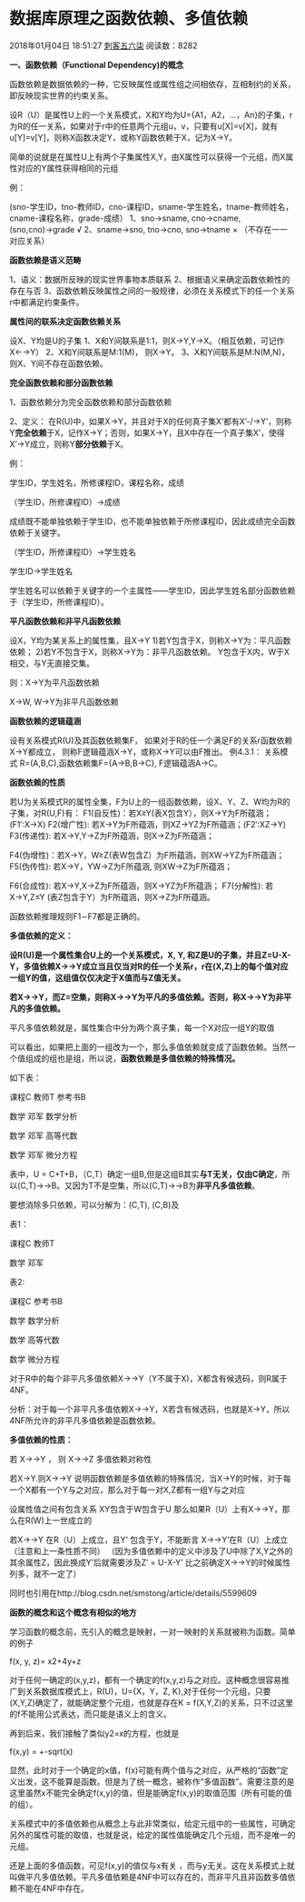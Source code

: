 # 数据库原理之函数依赖、多值依赖

2018年01月04日 18:51:27 [刺客五六柒](https://me.csdn.net/qq_39521554) 阅读数：8282





**一、函数依赖（Functional Dependency)的概念**

函数依赖是数据依赖的一种，它反映属性或属性组之间相依存，互相制约的关系，即反映现实世界的约束关系。

设R（U）是属性U上的一个关系模式，X和Y均为U={A1，A2，…，An}的子集，r为R的任一关系，如果对于r中的任意两个元组u，v，只要有u[X]=v[X]，就有u[Y]=v[Y]，则称X函数决定Y，或称Y函数依赖于X，记为X→Y。

简单的说就是在属性U上有两个子集属性X,Y，由X属性可以获得一个元组，而X属性对应的Y属性获得相同的元组

例：

(sno-学生ID，tno-教师ID，cno-课程ID，sname-学生姓名，tname-教师姓名，cname-课程名称，grade-成绩）
1、sno→sname, cno→cname,(sno,cno)→grade √
2、sname→sno, tno→cno, sno→tname × （不存在一一对应关系）

 

**函数依赖是语义范畴** 

1、语义：数据所反映的现实世界事物本质联系
2、根据语义来确定函数依赖性的存在与否
3、函数依赖反映属性之间的一般规律，必须在关系模式下的任一个关系r中都满足约束条件。

 

**属性间的联系决定函数依赖关系** 

设X、Y均是U的子集
1、X和Y间联系是1:1，则X→Y,Y→X。（相互依赖，可记作X←→Y）
2、X和Y间联系是M:1(M)， 则X→Y。
3、X和Y间联系是M:N(M,N)，则X、Y间不存在函数依赖。

 

**完全函数依赖和部分函数依赖** 

1、函数依赖分为完全函数依赖和部分函数依赖

2、定义：
在R(U)中，如果X→Y，并且对于X的任何真子集X’都有X’-/->Y’，则称Y**完全依赖**于X，记作X→Y；否则，如果X→Y，且X中存在一个真子集X’，使得X’→Y成立，则称Y**部分依赖**于X。

例：

学生ID，学生姓名，所修课程ID，课程名称，成绩

（学生ID，所修课程ID）→成绩

成绩既不能单独依赖于学生ID，也不能单独依赖于所修课程ID，因此成绩完全函数依赖于关键字。

（学生ID，所修课程ID）→学生姓名

学生ID→学生姓名

学生姓名可以依赖于关键字的一个主属性——学生ID，因此学生姓名部分函数依赖于（学生ID，所修课程ID）。

**平凡函数依赖和非平凡函数依赖** 

设X，Y均为某关系上的属性集，且X→Y
1)若Y包含于X，则称X→Y为：平凡函数依赖；
2)若Y不包含于X，则称X→Y为：非平凡函数依赖。
Y包含于X内，W于X相交，与Y无直接交集。

则：X→Y为平凡函数依赖

X→W, W→Y为非平凡函数依赖

 **函数依赖的逻辑蕴涵**

设有关系模式R(U)及其函数依赖集F， 如果对于R的任一个满足F的关系r函数依赖X→Y都成立，
则称F逻辑蕴涵X→Y，或称X→Y可以由F推出。
例4.3.1：
关系模式 R=(A,B,C),函数依赖集F={A→B,B→C}, F逻辑蕴涵A→C。

**函数依赖的性质**

若U为关系模式R的属性全集，F为U上的一组函数依赖，设X、Y、Z、W均为R的子集，对R(U,F)有：
F1(自反性)：若X≥Y(表X包含Y），则X→Y为F所蕴涵；(F1′:X→X)
F2(增广性): 若X→Y为F所蕴涵，则XZ→YZ为F所蕴涵；(F2′:XZ→Y)
F3(传递性): 若X→Y,Y→Z为F所蕴涵，则X→Z为F所蕴涵；

F4(伪增性)：若X→Y，W≥Z(表W包含Z）为F所蕴涵，则XW→YZ为F所蕴涵；
F5(伪传性): 若X→Y，YW→Z为F所蕴涵, 则XW→Z为F所蕴涵；

F6(合成性): 若X→Y,X→Z为F所蕴涵，则X→YZ为F所蕴涵；
F7(分解性): 若X→Y,Z≤Y (表Z包含于Y）为F所蕴涵，则X→Z为F所蕴涵。

函数依赖推理规则F1∽F7都是正确的。

 

**多值依赖的定义：**

   **设R(U)是一个属性集合U上的一个关系模式，X, Y, 和Z是U的子集，并且Z=U-X-Y，多值依赖X->->Y成立当且仅当对R的任一个关系r，r在(X,Z)上的每个值对应一组Y的值，这组值仅仅决定于X值而与Z值无关。**

​      **若X->->Y，而Z=空集，则称X->->Y为平凡的多值依赖。否则，称X->->Y为非平凡的多值依赖。**

平凡多值依赖就是，属性集合中分为两个真子集，每一个X对应一组Y的取值

可以看出，如果把上面的一组改为一个，那么多值依赖就变成了函数依赖。当然一个值组成的组也是组，所以说，**函数依赖是多值依赖的特殊情况。**

如下表：

课程C                                   教师T                              参考书B

数学                                      邓军                                数学分析

数学                                      邓军                                高等代数

数学                                      邓军                                微分方程

 

表中，U = C+T+B，（C,T）确定一组B,但是这组B其实**与T无关，仅由C确定**，所以(C,T)->->B。又因为T不是空集，所以(C,T)->->B为**非平凡多值依赖**。

要想消除多只依赖，可以分解为：(C,T), (C,B)及

表1：

课程C                  教师T

数学                     邓军

 

表2:

 

课程C                    参考书B

数学                      数学分析

数学                      高等代数

数学                      微分方程

 

对于R中的每个非平凡多值依赖X->->Y（Y不属于X)，X都含有候选码，则R属于4NF。

分析：对于每一个非平凡多值依赖X->->Y，X若含有候选码，也就是X->Y，所以4NF所允许的非平凡多值依赖是函数依赖。

**多值依赖的性质：**

若 X->->Y ， 则 X->->Z  多值依赖对称性

若X->Y.则X->->Y   说明函数依赖是多值依赖的特殊情况，当X->Y的时候，对于每一个X都有一个Y与之对应，那么对于每一对X,Z都有一组Y与之对应

设属性值之间有包含关系 XY包含于W包含于U 那么如果R（U）上有X->->Y，那么在R(W)上一世成立的

若X->->Y 在R（U）上成立，且Y’ 包含于Y，不能断言 X->->Y’在R（U）上成立（注意和上一条性质不同） （因为多值依赖中的定义中涉及了U中除了X,Y之外的其余属性Z，因此换成Y’后就需要涉及Z’ = U-X-Y’ 比之前确定X->->Y的时候属性列多，就不一定了）

同时也引用在http://blog.csdn.net/smstong/article/details/5599609

 **函数的概念和这个概念有相似的地方**

学习函数的概念前，先引入的概念是映射，一对一映射的关系就被称为函数。简单的例子

f(x, y, z)= x2+4y+z

对于任何一确定的(x,y,z)，都有一个确定的f(x,y,z)与之对应。这种概念很容易推广到关系数据库模式上，R(U)，U={X，Y，Z, K},对于任何一个元组，只要(X,Y,Z)确定了，就能确定整个元组，也就是存在K = f(X,Y,Z)的关系，只不过这里的f不能用公式表达，而只能是语义上的含义。

 

再到后来，我们接触了类似y2=x的方程，也就是

f(x,y) = +-sqrt(x)

显然，此时对于一个确定的x值，f(x)可能有两个值与之对应，从严格的“函数”定义出发，这不能算是函数。但是为了统一概念，被称作“多值函数”。需要注意的是这里虽然x不能完全确定f(x,y)的值，但是能确定f(x,y)的取值范围（所有可能的值的组）。

关系模式中的多值依赖也从概念上与此非常类似，给定元组中的一些属性，可确定另外的属性可能的取值，也就是说，给定的属性值能确定几个元组，而不是唯一的元组。

还是上面的多值函数，可见f(x,y)的值仅与x有关 ，而与y无关。这在关系模式上就叫做平凡多值依赖。平凡多值依赖是4NF中可以存在的，而非平凡且非函数多值依赖不能在4NF中存在。